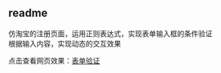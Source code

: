## readme  
仿淘宝的注册页面，运用正则表达式，实现表单输入框的条件验证  
根据输入内容，实现动态的交互效果

点击查看网页效果：[表单验证](http://htmlpreview.github.io/?https://github.com/LILYlanZZ/someItems/blob/master/sI_%E8%A1%A8%E5%8D%95%E9%AA%8C%E8%AF%81/index.html)
